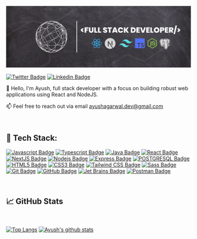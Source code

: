 <img src='./assets/githubHeader.png' alt='Github Banner'>

[![Twitter Badge](https://img.shields.io/badge/-@ayushagarwwal027-1ca0f1?style=flat&labelColor=000000&logo=x&logoColor=white&link=https://twitter.com/Ipenywis)](https://twitter.com/ayushagarwal027)
[![Linkedin Badge](https://img.shields.io/badge/-Ayush-0e76a8?style=flat&labelColor=0e76a8&logo=linkedin&logoColor=white)](https://www.linkedin.com/in/ayush-agarwal-145a20166/)

👋 Hello, I'm Ayush, full stack developer with a focus on building robust web applications using React and NodeJS.


📫 Feel free to reach out via email ayushagarwal.dev@gmail.com 

<br>

## 💼 Tech Stack:



[![Javascript Badge](https://img.shields.io/badge/-Javascript-F0DB4F?style=for-the-badge&labelColor=F0DB4F&logo=javascript&logoColor=black)](#)
[![Typescript Badge](https://img.shields.io/badge/-Typescript-007acc?style=for-the-badge&labelColor=007acc&logo=typescript&logoColor=white)](#)
[![Java Badge](https://img.shields.io/badge/-Java-B0732B?style=for-the-badge&labelColor=black&logo=openjdk&logoColor=23ED8B00&labelColor=B0732B)](#)
[![React Badge](https://img.shields.io/badge/-React-61dafb?style=for-the-badge&labelColor=61dafb&logo=react&logoColor=black)](#)
[![NextJS Badge](https://img.shields.io/badge/-nextjs-black?style=for-the-badge&labelColor=black&logo=next.js&logoColor=white)](#)
[![Nodejs Badge](https://img.shields.io/badge/-Nodejs-3C873A?style=for-the-badge&labelColor=3C873A&logo=node.js&logoColor=white)](#)
[![Express Badge](https://img.shields.io/badge/-Express-ddd?style=for-the-badge&labelColor=ddd&logo=express&logoColor=black)](#)
[![POSTGRESQL Badge](https://img.shields.io/badge/-Postgre_SQL-3587bd?style=for-the-badge&labelColor=3587bd&logo=postgresql&logoColor=white)](#)
[![HTML5 Badge](https://img.shields.io/badge/-HTML5-E34F26?style=for-the-badge&labelColor=E34F26&logo=html5&logoColor=white)](#)
[![CSS3 Badge](https://img.shields.io/badge/-CSS3-1572B6?style=for-the-badge&labelColor=black&logo=css3&logoColor=white&labelColor=1572B6)](#)
[![Tailwind CSS Badge](https://img.shields.io/badge/-Tailwind%20CSS-45e6dd?style=for-the-badge&labelColor=45e6dd&logo=tailwind-css&logoColor=black)](#)
[![Sass Badge](https://img.shields.io/badge/-Sass-CC6699?style=for-the-badge&labelColor=CC6699&logo=sass&logoColor=white)](#)
[![Git Badge](https://img.shields.io/badge/-Git-F05032?style=for-the-badge&labelColor=F05032&logo=git&logoColor=white)](#)
[![GitHub Badge](https://img.shields.io/badge/-GitHub-black?style=for-the-badge&labelColor=black&logo=github&logoColor=white)](#)
[![Jet Brains Badge](https://img.shields.io/badge/-Jet%20brains-cb4469?style=for-the-badge&labelColor=cb4469&logo=jetbrains&logoColor=white)](#)
[![Postman Badge](https://img.shields.io/badge/-postman-black?style=for-the-badge&labelColor=black&logo=postman)](#)



[//]: # ([![MongoDB Badge]&#40;https://img.shields.io/badge/-MongoDB-13AA52?style=for-the-badge&labelColor=white&logo=mongodb&logoColor=13AA52&#41;]&#40;#&#41;)

[//]: # ([![Spring]&#40;https://img.shields.io/badge/-Spring-6DB33F?style=for-the-badge&labelColor=black&logo=spring&logoColor=6DB33F&#41;]&#40;#&#41;)
[//]: # ([![Spring Boot]&#40;https://img.shields.io/badge/-Spring%20Boot-6DB33F?style=for-the-badge&labelColor=black&logo=springboot&logoColor=6DB33F&#41;]&#40;#&#41;)
<!-- [![Redux Badge](https://img.shields.io/badge/-redux-764ABC?style=for-the-badge&labelColor=black&logo=redux&logoColor=764ABC)](#) -->



<!-- [![ThreeJS Badge](https://img.shields.io/badge/-threejs-222222?style=for-the-badge&labelColor=black&logo=three.js&logoColor=white)](#)
[![Styled Components Badge](https://img.shields.io/badge/-styled%20components-DB7093?style=for-the-badge&labelColor=black&logo=styled-components&logoColor=DB7093)](#) -->

<!-- ## 🛠️ Tools: -->



<br>

## 📈 GitHub Stats

<br>

[![Top Langs](https://github-readme-stats.vercel.app/api/top-langs/?username=ayushagarwal27&langs_count=7&theme=ayu-mirage&hide=dart&layout=compact&hide_border=true&)](https://github.com/ayushCode27/github-readme-stats)
[![Ayush's github stats](https://github-readme-stats.vercel.app/api?username=ayushagarwal27&count_private=true&theme=ayu-mirage&hide=dart&layout=compact&hide_border=true&hide_rank=true)](https://github.com/ayushagarwal27/github-readme-stats) 


